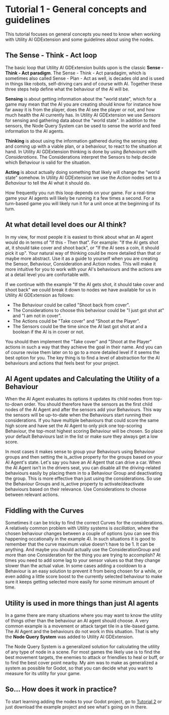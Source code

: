 # Tutorial 1 - General concepts and guidelines
 
This tutorial focuses on general concepts you need to know when working with Utility AI GDExtension and some guidelines about using the nodes.


## The Sense - Think - Act loop

The basic loop that Utility AI GDExtension builds upon is the classic **Sense - Think - Act paradigm**. The Sense - Think - Act paradagim, which is sometimes also called Sense - Plan - Act as well, is decades old and is used in things like robots, self-driving cars and of course with AI. Together these three steps help define what the behaviour of the AI will be.
 
**Sensing** is about getting information about the "world state", which for a game may mean that the AI you are creating should know for instance how far away it is from the player, does the AI see the player or not, and how much health the AI currently has. In Utility AI GDExtension we use *Sensors* for sensing and gathering data about the "world state". In addition to the sensors, the Node Query System can be used to sense the world and feed information to the AI agents.

**Thinking** is about using the information gathered during the sensing step and coming up with a viable plan, or a behaviour, to react to the situation at hand. In Utility AI GDExtension thinking is done by using *Behaviours* with *Considerations*. The Considerations interpret the Sensors to help decide which Behaviour is valid for the situation.

**Acting** is about actually doing something that likely will change the "world state" somehow. In Utility AI GDExtension we use the *Action* nodes set to a *Behaviour* to tell the AI what it should do. 

How frequently you run this loop depends on your game. For a real-time game your AI agents will likely be running it a few times a second. For a turn-based game you will likely run it for a unit once at the beginning of its turn. 


## At what detail level does our AI think?

In my view, for most people it is easiest to think about what an AI agent would do in terms of "If this - Then that". For example: "If the AI gets shot at, it should take cover and shoot back", or "If the AI sees a coin, it should pick it up". Your natural way of thinking could be more detailed than that or maybe more abstract. Use it as a guide to yourself when you are creating the Sensor, Behaviour, Consideration and Action nodes. This will make it more intuitive for you to work with your AI's behaviours and the actions are at a detail level you are confortable with. 

If we continue with the example "If the AI gets shot, it should take cover and shoot back" we could break it down to nodes we have available for us in Utility AI GDExtension as follows:
 * The Behaviour could be called "Shoot back from cover". 
 * The Considerations to choose this behaviour could be "I just got shot at" and "I am not in cover". 
 * The Actions could be "Take cover" and "Shoot at the Player". 
 * The Sensors could be the time since the AI last got shot at and a boolean if the AI is in cover or not.

You should then implement the "Take cover" and "Shoot at the Player" actions in such a way that they achieve the goal in their name. And you can of course revise them later on to go to a more detailed level if it seems the best option for you. The key thing is to find a level of abstraction for the AI behaviours and actions that feels best for your project. 


## AI Agent updates and Calculating the Utility of a Behaviour

When the AI Agent evaluates its options it updates its child nodes from top-to-down order. You should therefore have the sensors as the first child nodes of the AI Agent and after the sensors add your Behaviours. This way the sensors will be up-to-date when the Behaviours start running their considerations. If you have multiple behaviours that could score the same high score and have set the AI Agent to only pick one top-scoring Behaviour, the top-most highest scoring Behaviour will be chosen. So place your default Behaviours last in the list or make sure they always get a low score.

In most cases it makes sense to group your Behaviours using Behaviour groups and then setting the is_active property for the groups based on your AI Agent's state. Let's say you have an AI Agent that can drive a car. When the AI Agent isn't in the drivers seat, you can disable all the driving-related behaviours easily by placing them in to a Behaviour Group and deactivating the group. This is more effective than just using the considerations. So use the Behaviour Groups and is_active property to activate/deactivate behaviours based on their relevance. Use Considerations to choose between relevant actions.


## Fiddling with the Curves

Sometimes it can be tricky to find the correct Curves for the considerations. A relatively common problem with Utility systems is *oscillation*, where the chosen behaviour changes between a couple of options (you can see this happening occationally in the example 4). In such situations it is good to remember that the curve maximum value doesn't have to be 1. It can be anything. And maybe you should actually use the ConsiderationGroup and more than one Consideration for the thing you are trying to accomplish? At times you need to add some lag to your sensor values so that they change slower than the actual value. In some cases adding a cooldown to a Behaviour is an easy solution to prevent it from being chosen for a while, or even adding a little score boost to the currently selected behaviour to make sure it keeps getting selected more easily for some minimum amount of time. 


## Utility is used in more things than just AI agents

In a game there are many situations where you may want to know the utility of things other than the behaviour an AI agent should choose. A very common example is a movement or attack target tile in a tile-based game. The AI Agent and the behaviours do not work in this situation. That is why the **Node Query System** was added to Utility AI GDExtension. 

The Node Query System is a generalized solution for calculating the utility of any type of node in a scene. For most games the likely use is to find the best movement targets, the enemies to attack or friendlies to heal or buff, or to find the best cover point nearby. My aim was to make as generalized a system as possible for Godot, so that you can decide what you want to measure for its utility for your game.


## So... How does it work in practice? 

To start learning adding the nodes to your Godot project, go to [Tutorial 2](Tutorial_2.md) or just download the example project and see what's going on in there.

